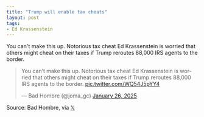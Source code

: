```yaml
---
title: "Trump will enable tax cheats"
layout: post
tags:
- Ed Krassenstein
---
```


You can't make this up. Notorious tax cheat Ed Krassenstein is worried that others might cheat on their taxes if Trump reroutes 88,000 IRS agents to the border.

<blockquote class="twitter-tweet"><p lang="en" dir="ltr">You can’t make this up. Notorious tax cheat Ed Krassenstein is worried that others might cheat on their taxes if Trump reroutes 88,000 IRS agents to the border. <a href="https://t.co/WQ54J5pYY4">pic.twitter.com/WQ54J5pYY4</a></p>&mdash; Bad Hombre (@joma_gc) <a href="https://twitter.com/joma_gc/status/1883486252038766995?ref_src=twsrc%5Etfw">January 26, 2025</a></blockquote> <script async src="https://platform.twitter.com/widgets.js" charset="utf-8"></script>

Source: Bad Hombre, via [𝕏](https://x.com)
